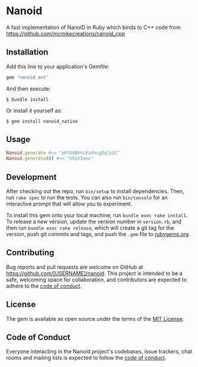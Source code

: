 # Nanoid

A fast implementation of NanoID in Ruby which binds to C++ code from https://github.com/mcmikecreations/nanoid_cpp

## Installation

Add this line to your application's Gemfile:

```ruby
gem 'nanoid_ext'
```

And then execute:

    $ bundle install

Or install it yourself as:

    $ gem install nanoid_native

## Usage

```ruby
Nanoid.generate #=> "pRfARBHnLKa4mcgQqJySL"
Nanoid.generate(8) #=> "V5pV5ooe"
```

## Development

After checking out the repo, run `bin/setup` to install dependencies. Then, run `rake spec` to run the tests. You can also run `bin/console` for an interactive prompt that will allow you to experiment.

To install this gem onto your local machine, run `bundle exec rake install`. To release a new version, update the version number in `version.rb`, and then run `bundle exec rake release`, which will create a git tag for the version, push git commits and tags, and push the `.gem` file to [rubygems.org](https://rubygems.org).

## Contributing

Bug reports and pull requests are welcome on GitHub at https://github.com/[USERNAME]/nanoid. This project is intended to be a safe, welcoming space for collaboration, and contributors are expected to adhere to the [code of conduct](https://github.com/[USERNAME]/nanoid/blob/master/CODE_OF_CONDUCT.md).


## License

The gem is available as open source under the terms of the [MIT License](https://opensource.org/licenses/MIT).

## Code of Conduct

Everyone interacting in the Nanoid project's codebases, issue trackers, chat rooms and mailing lists is expected to follow the [code of conduct](https://github.com/[USERNAME]/nanoid/blob/master/CODE_OF_CONDUCT.md).
